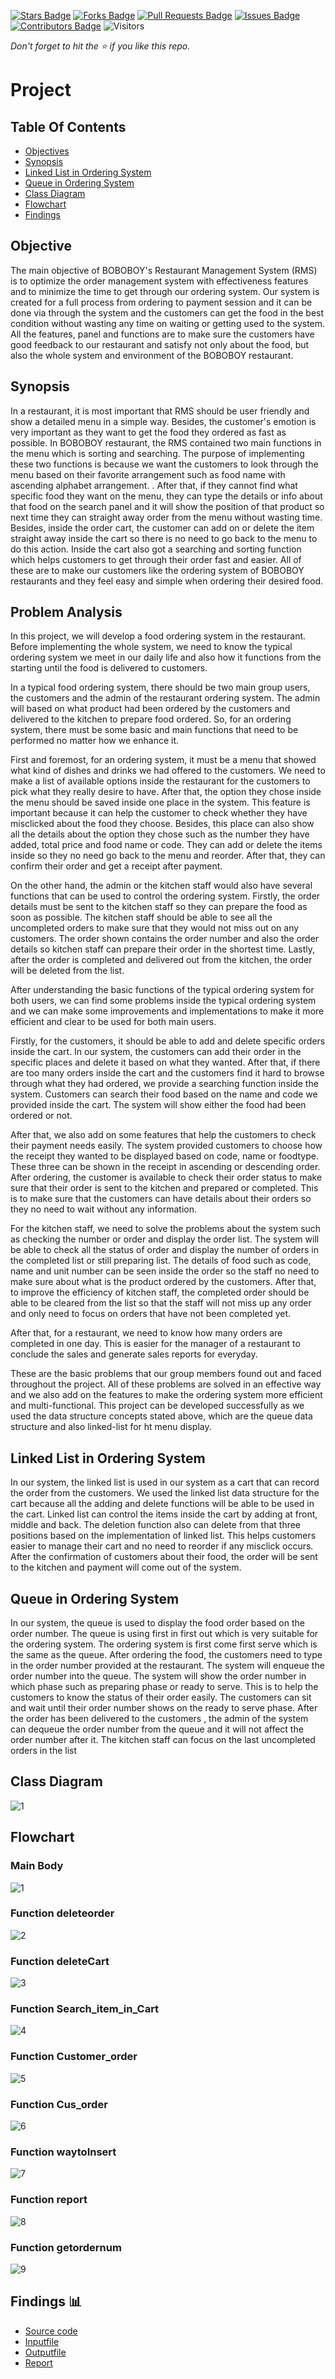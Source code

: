 [![Stars Badge](https://img.shields.io/github/stars/jjn7702/SECJ2013-DSA)](https://github.com/jjn7702/SECJ2013-DSA/Submission/Sample/stargazers)
[![Forks Badge](https://img.shields.io/github/forks/jjn7702/SECJ2013-DSA)](https://github.com/jjn7702/SECJ2013-DSA/Submission/Sample/network/members)
[![Pull Requests Badge](https://img.shields.io/github/issues-pr/jjn7702/SECJ2013-DSA)](https://github.com/jjn7702/SECJ2013-DSA/Submission/Sample/pulls)
[![Issues Badge](https://img.shields.io/github/issues/jjn7702/SECJ2013-DSA)](https://github.com/jjn7702/SECJ2013-DSA/Submission/Sample/issues)
[![Contributors Badge](https://img.shields.io/github/contributors/jjn7702/SECJ2013-DSA?color=2b9348)](https://github.com/jjn7702/SECJ2013-DSA/Submission/Sample/graphs/contributors)
![Visitors](https://api.visitorbadge.io/api/visitors?path=https%3A%2F%2Fgithub.com%2Fjjn7702%2FSECJ2013-DSA%2FSubmission%2FSample&labelColor=%23d9e3f0&countColor=%23697689&style=flat)

_Don't forget to hit the :star: if you like this repo._

# Project

## Table Of Contents
- [Objectives](#objectives-)
- [Synopsis](#synopsis-)
- [Linked List in Ordering System](#linked-list-in-ordering-system)
- [Queue in Ordering System](#queue-in-ordering-system)
- [Class Diagram](#class-diagram)
- [Flowchart](#flowchart)
- [Findings](#Findings-)

## Objective
The main objective of BOBOBOY's Restaurant Management System (RMS) is to optimize the order management system with effectiveness features and to minimize the time to get through our ordering system. Our system is created for a full process from ordering to payment session and it can be done via through the system and the customers can get the food in the best condition without wasting any time on waiting or getting used to the system. 
All the features, panel and functions are to make sure the customers have good feedback to our restaurant and satisfy not only about the food, but also the whole system and environment of the BOBOBOY restaurant.

## Synopsis
In a restaurant, it is most important that RMS should be user friendly and show a detailed menu in a simple way. Besides, the customer's emotion is very important as they want to get the food they ordered as fast as possible. In BOBOBOY restaurant, the RMS contained two main functions in the menu which is sorting and searching. The purpose of implementing these two functions is because we want the customers to look through the menu based on their favorite arrangement such as food name with ascending alphabet arrangement. . After that, if they cannot find what specific food they want on the menu, they can type the details or info about that food on the search panel and it will show the position of that product so next time they can straight away order from the menu without wasting time. Besides, inside the order cart, the customer can add on or delete the item straight away inside the cart so there is no need to go back to the menu to do this action. Inside the cart also got a searching and sorting function which helps customers to get through their order fast and easier. All of these are to make our customers like the ordering system of BOBOBOY restaurants and they feel easy and simple when ordering their desired food.

## Problem Analysis
In this project, we will develop a food ordering system in the restaurant. Before implementing the whole system, we need to know the typical ordering system we meet in our daily life and also how it functions from the starting until the food is delivered to customers.
	
In a typical food ordering system, there should be two main group users, the customers and the admin of the restaurant ordering system. The admin will based on what product had been ordered by the customers and delivered to the kitchen to prepare food ordered. So, for an ordering system, there must be some basic and main functions that need to be performed  no matter how we enhance it.

First and foremost, for an ordering system, it must be a menu that showed what kind of dishes and drinks we had offered to the customers. We need to make a list of available options inside the restaurant for the customers to pick what they really desire to have. After that, the option they chose inside the menu should be saved inside one place in the system. This feature is important because it can help the customer to check whether they have misclicked about the food they choose. Besides, this place can also show all the details about the option they chose such as the number they have added, total price and food name or code. They can add or delete the items inside so they no need go back to the menu and reorder. After that, they can confirm their order and get a receipt after payment.

On the other hand, the admin or the kitchen staff would also have several functions that can be used to control the ordering system. Firstly, the order details must be sent to the kitchen staff so they can prepare the food as soon as possible. The kitchen staff should be able to see all the uncompleted orders to make sure that they would not miss out on any customers. The order shown contains the order number and also the order details so kitchen staff can prepare their order in the shortest time. Lastly, after the order is completed and delivered out from the kitchen, the order will be deleted from the list.
	
After understanding the basic functions of the typical ordering system for both users, we can find some problems inside the typical ordering system and we can make some improvements and implementations to make it more efficient and clear to be used for both main users.

Firstly, for the customers, it should be able to add and delete specific orders inside the cart. In our system, the customers can add their order in the specific places and delete it based on what they wanted. After that, if there are too many orders inside the cart and the customers find it hard to browse through what they had ordered, we provide a searching function inside the system. Customers can search their food based on the name and code we provided inside the cart. The system will show either the food had been ordered or not. 

After that, we also add on some features that help the customers to check their payment needs easily. The system provided customers to choose how the receipt they wanted to be displayed based on code, name or foodtype. These three can be shown in the receipt in ascending or descending order. After ordering, the customer is available to check their order status to make sure that their order is sent to the kitchen and prepared or completed. This is to make sure that the customers can have details about their orders so they no need to wait without any information.

For the kitchen staff, we need to solve the problems about the system such as checking the number or order and display the order list. The system will be able to check all the status of order and display the number of orders in the completed list or still preparing list. The details of food such as code, name and unit number can be seen inside the order so the staff no need to make sure about what is the  product ordered by the customers. After that, to improve the efficiency of kitchen staff, the completed order should be able to be cleared from the list so that the staff will not miss up any order and only need to focus on orders that have not been completed yet. 

After that, for a restaurant, we need to know how many orders are completed in one day. This is easier for the manager of a restaurant to conclude the sales and generate sales reports for everyday.

These are the basic problems that our group members found out and faced throughout the project. All of these problems are solved in an effective way and we also add on the features to make the ordering system more efficient and multi-functional. This project can be developed successfully as we used the data structure concepts stated above, which are the queue data structure and also linked-list for ht menu display.

## Linked List in Ordering System
In our system, the linked list is used in our system as a cart that can record the order from the
customers. We used the linked list data structure for the cart because all the adding and delete
functions will be able to be used in the cart. Linked list can control the items inside the cart by
adding at front, middle and back. The deletion function also can delete from that three positions
based on the implementation of linked list. This helps customers easier to manage their cart and
no need to reorder if any misclick occurs. After the confirmation of customers about their food,
the order will be sent to the kitchen and payment will come out of the system.

## Queue in Ordering System
In our system, the queue is used to display the food order based on the order number. The queue
is using first in first out which is very suitable for the ordering system. The ordering system is
first come first serve which is the same as the queue. After ordering the food, the customers need
to type in the order number provided at the restaurant. The system will enqueue the order number
into the queue. The system will show the order number in which phase such as preparing phase
or ready to serve. This is to help the customers to know the status of their order easily. The
customers can sit and wait until their order number shows on the ready to serve phase. After the
order has been delivered to the customers , the admin of the system can dequeue the order
number from the queue and it will not affect the order number after it. The kitchen staff can
focus on the last uncompleted orders in the list


## Class Diagram
![1](https://github.com/jjn7702/SECJ2013-DSA/blob/main/Submission/sec04/Boboboy/Project/Images/class%20diagram%20project.jpeg)

## Flowchart 

### Main Body
![1](https://github.com/jjn7702/SECJ2013-DSA/blob/main/Submission/sec04/Boboboy/Project/Images/mainbody3.drawio%20(1).png)

### Function deleteorder
![2](https://github.com/jjn7702/SECJ2013-DSA/blob/main/Submission/sec04/Boboboy/Project/Images/deleteorder.drawio.png)

### Function deleteCart
![3](https://github.com/jjn7702/SECJ2013-DSA/blob/main/Submission/sec04/Boboboy/Project/Images/deleteCart.drawio.png)

### Function Search_item_in_Cart
![4](https://github.com/jjn7702/SECJ2013-DSA/blob/main/Submission/sec04/Boboboy/Project/Images/Search_item_in_Cart.drawio.png)

### Function Customer_order
![5](https://github.com/jjn7702/SECJ2013-DSA/blob/main/Submission/sec04/Boboboy/Project/Images/Customer_order.drawio.png)

### Function Cus_order
![6](https://github.com/jjn7702/SECJ2013-DSA/blob/main/Submission/sec04/Boboboy/Project/Images/Cus_order.drawio.png)

### Function waytoInsert
![7](https://github.com/jjn7702/SECJ2013-DSA/blob/main/Submission/sec04/Boboboy/Project/Images/waytoInsert.drawio.png)

### Function report
![8](https://github.com/jjn7702/SECJ2013-DSA/blob/main/Submission/sec04/Boboboy/Project/Images/report.png)

### Function getordernum
![9](https://github.com/jjn7702/SECJ2013-DSA/blob/main/Submission/sec04/Boboboy/Project/Images/getordernum.png)

## Findings 📊

- [Source code](https://github.com/jjn7702/SECJ2013-DSA/blob/main/Submission/sec04/Boboboy/Project/Project.cpp)
- [Inputfile](https://github.com/jjn7702/SECJ2013-DSA/blob/main/Submission/sec04/Boboboy/Project/input.txt.txt)
- [Outputfile](https://github.com/jjn7702/SECJ2013-DSA/blob/main/Submission/sec04/Boboboy/Project/Receipt.txt)
- [Report]()
